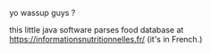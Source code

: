yo wassup guys ?

this little java software parses food database at https://informationsnutritionnelles.fr/ (it's in French.)
